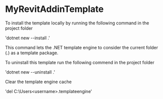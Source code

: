# MyRevitAddinTemplate

To install the template locally by running the following command in the project folder

'dotnet new --install .'

This command lets the .NET template engine to consider the current folder (.) as a template package.

To uninstall this template run the following commend in the project folder

'dotnet new --uninstall .'

Clear the template engine cache 

'del C:\Users\<username>\.templateengine'